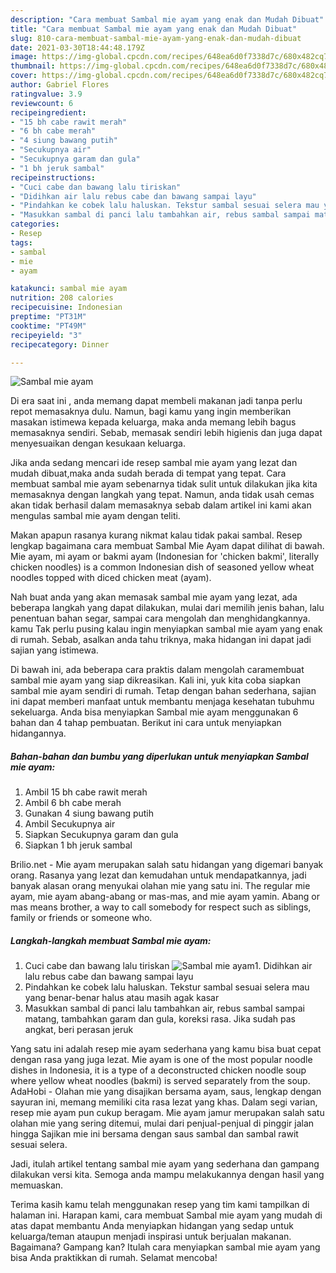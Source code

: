 ```yaml
---
description: "Cara membuat Sambal mie ayam yang enak dan Mudah Dibuat"
title: "Cara membuat Sambal mie ayam yang enak dan Mudah Dibuat"
slug: 810-cara-membuat-sambal-mie-ayam-yang-enak-dan-mudah-dibuat
date: 2021-03-30T18:44:48.179Z
image: https://img-global.cpcdn.com/recipes/648ea6d0f7338d7c/680x482cq70/sambal-mie-ayam-foto-resep-utama.jpg
thumbnail: https://img-global.cpcdn.com/recipes/648ea6d0f7338d7c/680x482cq70/sambal-mie-ayam-foto-resep-utama.jpg
cover: https://img-global.cpcdn.com/recipes/648ea6d0f7338d7c/680x482cq70/sambal-mie-ayam-foto-resep-utama.jpg
author: Gabriel Flores
ratingvalue: 3.9
reviewcount: 6
recipeingredient:
- "15 bh cabe rawit merah"
- "6 bh cabe merah"
- "4 siung bawang putih"
- "Secukupnya air"
- "Secukupnya garam dan gula"
- "1 bh jeruk sambal"
recipeinstructions:
- "Cuci cabe dan bawang lalu tiriskan"
- "Didihkan air lalu rebus cabe dan bawang sampai layu"
- "Pindahkan ke cobek lalu haluskan. Tekstur sambal sesuai selera mau yang benar-benar halus atau masih agak kasar"
- "Masukkan sambal di panci lalu tambahkan air, rebus sambal sampai matang, tambahkan garam dan gula, koreksi rasa. Jika sudah pas angkat, beri perasan jeruk"
categories:
- Resep
tags:
- sambal
- mie
- ayam

katakunci: sambal mie ayam 
nutrition: 208 calories
recipecuisine: Indonesian
preptime: "PT31M"
cooktime: "PT49M"
recipeyield: "3"
recipecategory: Dinner

---
```



![Sambal mie ayam](https://img-global.cpcdn.com/recipes/648ea6d0f7338d7c/680x482cq70/sambal-mie-ayam-foto-resep-utama.jpg)

Di era  saat ini , anda memang dapat membeli makanan jadi tanpa perlu repot memasaknya dulu. Namun, bagi kamu yang ingin memberikan masakan istimewa kepada keluarga, maka anda memang lebih bagus memasaknya sendiri. Sebab, memasak sendiri lebih higienis dan juga dapat menyesuaikan dengan kesukaan keluarga.

Jika anda sedang mencari ide resep sambal mie ayam yang lezat dan mudah dibuat,maka anda sudah berada di tempat yang tepat. Cara membuat sambal mie ayam  sebenarnya tidak sulit untuk dilakukan jika kita memasaknya dengan langkah yang tepat. Namun, anda tidak usah cemas akan tidak berhasil dalam memasaknya 
sebab dalam artikel ini kami akan mengulas sambal mie ayam dengan teliti.  

Makan apapun rasanya kurang nikmat kalau tidak pakai sambal. Resep lengkap bagaimana cara membuat Sambal Mie Ayam dapat dilihat di bawah. Mie ayam, mi ayam or bakmi ayam (Indonesian for &#39;chicken bakmi&#39;, literally chicken noodles) is a common Indonesian dish of seasoned yellow wheat noodles topped with diced chicken meat (ayam).

Nah buat anda yang akan memasak sambal mie ayam yang lezat, ada beberapa langkah yang dapat dilakukan, mulai dari memilih jenis bahan, lalu penentuan bahan segar, sampai cara mengolah dan menghidangkannya. kamu Tak perlu pusing kalau ingin menyiapkan sambal mie ayam yang enak di rumah. Sebab, asalkan anda  tahu triknya, maka hidangan ini dapat jadi sajian yang istimewa.

Di bawah ini, ada beberapa cara praktis  dalam mengolah caramembuat sambal mie ayam yang siap dikreasikan. Kali ini, yuk kita coba siapkan sambal mie ayam sendiri di rumah. Tetap dengan bahan sederhana, sajian ini dapat memberi manfaat untuk membantu menjaga kesehatan tubuhmu sekeluarga. Anda bisa menyiapkan Sambal mie ayam menggunakan 6 bahan dan 4 tahap pembuatan. Berikut ini cara untuk menyiapkan hidangannya.

<!--inarticleads1-->

##### Bahan-bahan dan bumbu yang diperlukan untuk menyiapkan Sambal mie ayam:

1. Ambil 15 bh cabe rawit merah
1. Ambil 6 bh cabe merah
1. Gunakan 4 siung bawang putih
1. Ambil Secukupnya air
1. Siapkan Secukupnya garam dan gula
1. Siapkan 1 bh jeruk sambal


Brilio.net - Mie ayam merupakan salah satu hidangan yang digemari banyak orang. Rasanya yang lezat dan kemudahan untuk mendapatkannya, jadi banyak alasan orang menyukai olahan mie yang satu ini. The regular mie ayam, mie ayam abang-abang or mas-mas, and mie ayam yamin. Abang or mas means brother, a way to call somebody for respect such as siblings, family or friends or someone who. 

<!--inarticleads2-->

##### Langkah-langkah membuat Sambal mie ayam:

1. Cuci cabe dan bawang lalu tiriskan
<img src="https://img-global.cpcdn.com/steps/8b7baf5dee9594cc/160x128cq70/sambal-mie-ayam-langkah-memasak-1-foto.jpg" alt="Sambal mie ayam">1. Didihkan air lalu rebus cabe dan bawang sampai layu
1. Pindahkan ke cobek lalu haluskan. Tekstur sambal sesuai selera mau yang benar-benar halus atau masih agak kasar
1. Masukkan sambal di panci lalu tambahkan air, rebus sambal sampai matang, tambahkan garam dan gula, koreksi rasa. Jika sudah pas angkat, beri perasan jeruk


Yang satu ini adalah resep mie ayam sederhana yang kamu bisa buat cepat dengan rasa yang juga lezat. Mie ayam is one of the most popular noodle dishes in Indonesia, it is a type of a deconstructed chicken noodle soup where yellow wheat noodles (bakmi) is served separately from the soup. AdaHobi - Olahan mie yang disajikan bersama ayam, saus, lengkap dengan sayuran ini, memang memiliki cita rasa lezat yang khas. Dalam segi varian, resep mie ayam pun cukup beragam. Mie ayam jamur merupakan salah satu olahan mie yang sering ditemui, mulai dari penjual-penjual di pinggir jalan hingga Sajikan mie ini bersama dengan saus sambal dan sambal rawit sesuai selera. 

Jadi, itulah artikel tentang  sambal mie ayam  yang sederhana dan gampang dilakukan versi kita. Semoga anda mampu melakukannya dengan hasil yang memuaskan. 

Terima kasih kamu telah menggunakan resep yang tim kami tampilkan di halaman ini. Harapan kami, cara membuat  Sambal mie ayam yang mudah di atas dapat membantu Anda menyiapkan hidangan yang sedap untuk keluarga/teman ataupun menjadi inspirasi untuk berjualan makanan. Bagaimana? Gampang kan? Itulah cara menyiapkan sambal mie ayam yang bisa Anda praktikkan di rumah. Selamat mencoba!


